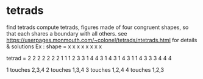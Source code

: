 # tetrads
find tetrads
compute tetrads, figures made of four congruent shapes, so that each shares a boundary with all others.
see https://userpages.monmouth.com/~colonel/tetrads/ntetrads.html for details & solutions
Ex : 
shape =
      x x
        x
        x
        x
      x x x

tetrad =
         2
 2 2 2 2 2
 2 1 1 1 2
 3 3 1 4 4
   3 1   4
   3 1   4
   3 1 1 4
 3 3 3 4 4 4
 
 1 touches 2,3,4
 2 touches 1,3,4
 3 touches 1,2,4
 4 touches 1,2,3
 
